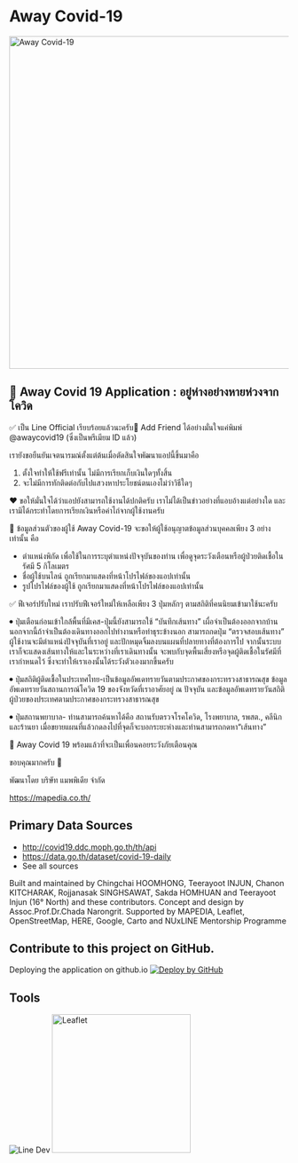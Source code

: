 Away Covid-19
=============
<img width="600" src="https://github.com/mapedia-th/away-covid/blob/master/img/linerichmenu-new5.png" alt="Away Covid-19" />

🎯 Away Covid 19 Application : อยู่ห่างอย่างหายห่วงจากโควิด
----

✅ เป็น Line Official เรียบร้อยแล้วนะครับ🎉
Add Friend ได้อย่างมั่นใจแค่พิมพ์ @awaycovid19 (ซึ่งเป็นพรีเมียม ID แล้ว)

เรายังขอยืนยันเจตนารมณ์ตั้งแต่ต้นเมื่อตัดสินใจพัฒนาแอปนี้ขึ้นมาคือ
1. ตั้งใจทำให้ใช้ฟรีเท่านั้น ไม่มีการเรียกเก็บเงินใดๆทั้งสิ้น
2. จะไม่มีการทักติดต่อกับไปแสวงหาประโยชน์ตนเองไม่ว่าวิธีใดๆ

❤️ ขอให้มั่นใจได้ว่าแอปยังสามารถใช้งานได้ปกติครับ เราไม่ได้เป็นข่าวอย่างที่แอบอ้างแต่อย่างใด และเรามิได้กระทำโดยการเรียกเงินหรือค่าไถ่จากผู้ใช้งานครับ

🔐 ข้อมูลส่วนตัวของผู้ใช้
Away Covid-19 จะขอให้ผู้ใช้อนุญาตข้อมูลส่วนบุคคลเพียง 3 อย่างเท่านั้น คือ
- ตำแหน่งพิกัด เพื่อใช้ในการระบุตำแหน่งปัจจุบันของท่าน เพื่อดูจุดระวังเตือนหรือผู้ป่วยติดเชื้อในรัศมี 5 กิโลเมตร
- ชื่อผู้ใช้บนไลน์ ถูกเรียกมาแสดงที่หน้าโปรไฟล์ของแอปเท่านั้น
- รูปโปรไฟล์ของผู้ใช้ ถูกเรียกมาแสดงที่หน้าโปรไฟล์ของแอปเท่านั้น

✅ ฟีเจอร์ปรับใหม่ เราปรับฟีเจอร์ใหม่ให้เหลือเพียง 3 ปุ่มหลักๆ ตามสถิติที่คนนิยมเข้ามาใช้นะครับ

⏺ ปุ่มเตือนก่อนเข้าใกล้พื้นที่มีเคส-ปุ่มนี้ยังสามารถใช้ “บันทึกเส้นทาง” เผื่อจำเป็นต้องออกจากบ้าน นอกจากนี้ถ้าจำเป็นต้องเดินทางออกไปทำงานหรือทำธุระข้างนอก สามารถกดปุ่ม “ตรวจสอบเส้นทาง” ผู้ใช้งานจะมีตำแหน่งปัจจุบันที่เราอยู่ และปักหมุดจิ้มลงบนแผนที่ปลายทางที่ต้องการไป จากนั้นระบบเราก็จะแสดงเส้นทางให้และในระหว่างที่เราเดินทางนั้น จะพบกับจุดพื้นเสี่ยงหรือจุดผู้ติดเชื้อในรัศมีที่เรากำหนดไว้ ซึ่งจะทำให้เราเองนั้นได้ระวังตัวเองมากขึ้นครับ

⏺ ปุ่มสถิติผู้ติดเชื้อในประเทศไทย-เป็นข้อมูลอัพเดทรายวันตามประกาศของกระทรวงสาธารณสุข ข้อมูลอัพเดทรายวันสถานการณ์โควิด 19 ของจังหวัดที่เราอาศัยอยู่ ณ ปัจจุบัน และข้อมูลอัพเดทรายวันสถิติผู้ป่วยของประเทศตามประกาศของกระทรวงสาธารณสุข

⏺ ปุ่มสถานพยาบาล- ท่านสามารถค้นหาได้คือ สถานรับตรวจโรคโควิด, โรงพยาบาล, รพสต., คลีนิก และร้านยา เมื่อขยายแผนที่แล้วกดลงไปที่จุดก็จะบอกระยะห่างและท่านสามารถกดหา“เส้นทาง” 

💪 Away Covid 19 พร้อมแล้วที่จะเป็นเพื่อนคอยระวังภัยเตือนคุณ

ขอบคุณมากครับ 🙏

พัฒนาโดย บริษัท แมพพิเดีย จำกัด

https://mapedia.co.th/

## Primary Data Sources
- http://covid19.ddc.moph.go.th/th/api
- https://data.go.th/dataset/covid-19-daily
- See all sources

Built and maintained by Chingchai HOOMHONG, Teerayoot INJUN, Chanon KITCHARAK, Rojjanasak SINGHSAWAT, Sakda HOMHUAN and Teerayoot Injun (16° North) and these contributors. Concept and design by Assoc.Prof.Dr.Chada Narongrit. Supported by MAPEDIA, Leaflet, OpenStreetMap, HERE, Google, Carto and NUxLINE Mentorship Programme

## Contribute to this project on GitHub.
Deploying the application on github.io [![Deploy by GitHub](https://github.com/favicon.ico)](https://mapedia-th.github.io/away-covid/)

## Tools
<img src="https://github.com/mapedia-th/away-covid/blob/master/img/line_dev2.png"  alt="Line Dev" />
<img width="250" src="https://rawgit.com/Leaflet/Leaflet/master/src/images/logo.svg" alt="Leaflet" />
